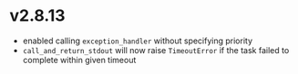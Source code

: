 # v2.8.13

* enabled calling `exception_handler` without specifying priority
* `call_and_return_stdout` will now raise `TimeoutError` if the task failed to complete
    within given timeout
